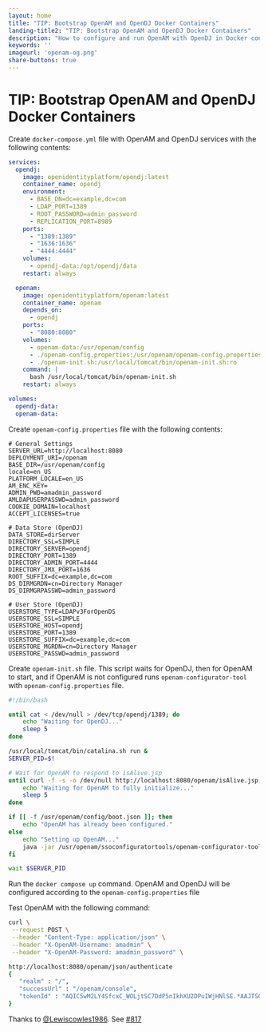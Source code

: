```yaml
---
layout: home
title: "TIP: Bootstrap OpenAM and OpenDJ Docker Containers"
landing-title2: "TIP: Bootstrap OpenAM and OpenDJ Docker Containers"
description: "How to configure and run OpenAM with OpenDJ in Docker containers"
keywords: ''
imageurl: 'openam-og.png'
share-buttons: true
---
```


# TIP: Bootstrap OpenAM and OpenDJ Docker Containers

Create `docker-compose.yml` file with OpenAM and OpenDJ services with the following contents:

```yaml
services:
  opendj:
    image: openidentityplatform/opendj:latest
    container_name: opendj
    environment:
      - BASE_DN=dc=example,dc=com
      - LDAP_PORT=1389
      - ROOT_PASSWORD=admin_password
      - REPLICATION_PORT=8989
    ports:
      - "1389:1389"
      - "1636:1636"
      - "4444:4444"
    volumes:
      - opendj-data:/opt/opendj/data
    restart: always

  openam:
    image: openidentityplatform/openam:latest
    container_name: openam
    depends_on:
      - opendj
    ports:
      - "8080:8080"
    volumes:
      - openam-data:/usr/openam/config
      - ./openam-config.properties:/usr/openam/openam-config.properties:ro
      - ./openam-init.sh:/usr/local/tomcat/bin/openam-init.sh:ro
    command: |
      bash /usr/local/tomcat/bin/openam-init.sh 
    restart: always

volumes:
  opendj-data:
  openam-data:

```

Create `openam-config.properties` file with the following contents:

```properties
# General Settings
SERVER_URL=http://localhost:8080
DEPLOYMENT_URI=/openam
BASE_DIR=/usr/openam/config
locale=en_US
PLATFORM_LOCALE=en_US
AM_ENC_KEY=
ADMIN_PWD=amadmin_password
AMLDAPUSERPASSWD=admin_password
COOKIE_DOMAIN=localhost
ACCEPT_LICENSES=true

# Data Store (OpenDJ)
DATA_STORE=dirServer
DIRECTORY_SSL=SIMPLE
DIRECTORY_SERVER=opendj
DIRECTORY_PORT=1389
DIRECTORY_ADMIN_PORT=4444
DIRECTORY_JMX_PORT=1636
ROOT_SUFFIX=dc=example,dc=com
DS_DIRMGRDN=cn=Directory Manager
DS_DIRMGRPASSWD=admin_password

# User Store (OpenDJ)
USERSTORE_TYPE=LDAPv3ForOpenDS
USERSTORE_SSL=SIMPLE
USERSTORE_HOST=opendj
USERSTORE_PORT=1389
USERSTORE_SUFFIX=dc=example,dc=com
USERSTORE_MGRDN=cn=Directory Manager
USERSTORE_PASSWD=admin_password
```

Create `openam-init.sh` file. This script waits for OpenDJ, then for OpenAM to start, and if OpenAM is not configured runs `openam-configurator-tool` with `openam-config.properties` file.

```bash
#!/bin/bash

until cat < /dev/null > /dev/tcp/opendj/1389; do 
    echo "Waiting for OpenDJ..."
    sleep 5
done

/usr/local/tomcat/bin/catalina.sh run &
SERVER_PID=$!

# Wait for OpenAM to respond to isAlive.jsp
until curl -f -s -o /dev/null http://localhost:8080/openam/isAlive.jsp; do
    echo "Waiting for OpenAM to fully initialize..."
    sleep 5
done

if [[ -f /usr/openam/config/boot.json ]]; then
    echo "OpenAM has already been configured."
else
    echo "Setting up OpenAM..."
    java -jar /usr/openam/ssoconfiguratortools/openam-configurator-tool*.jar --file /usr/openam/openam-config.properties
fi

wait $SERVER_PID
```

Run the `docker compose up` command. OpenAM and OpenDJ will be configured according to the `openam-config.properties` file

Test OpenAM with the following command:

```bash
curl \
 --request POST \
 --header "Content-Type: application/json" \
 --header "X-OpenAM-Username: amadmin" \
 --header "X-OpenAM-Password: amadmin_password" \

http://localhost:8080/openam/json/authenticate 
{
   "realm" : "/",
   "successUrl" : "/openam/console",
   "tokenId" : "AQIC5wM2LY4SfcxC_WOLjtSC7DdP5nIkhXU2DPuIWjHNlSE.*AAJTSQACMDEAAlNLABIxMjY1NTY0NTA4NDU3ODQyNTAAAlMxAAA.*"
}
```

Thanks to [@Lewiscowles1986](https://github.com/Lewiscowles1986). See [#817](https://github.com/OpenIdentityPlatform/OpenAM/discussions/817#discussioncomment-11440465)
